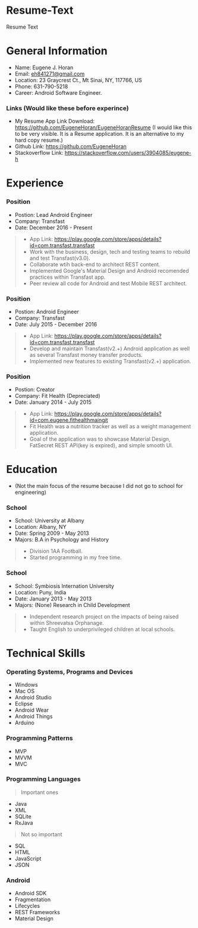 # Resume-Text
Resume Text

# General Information
- Name: Eugene J. Horan
- Email: eh841271@gmail.com
- Location: 23 Graycrest Ct., Mt Sinai, NY, 117766, US
- Phone: 631-790-5218
- Career: Android Software Engineer. 
### Links (Would like these before experince) 
- My Resume App Link Download: https://github.com/EugeneHoran/EugeneHoranResume  (I would like this to be very visible. It is a Resume application. It is an alternative to my hard copy resume.)
- Github Link: https://github.com/EugeneHoran
- Stackoverflow Link: https://stackoverflow.com/users/3904085/eugene-h


# Experience

### Position
- Postion: Lead Android Engineer
- Company: Transfast
- Date: December 2016 - Present
> - App Link: https://play.google.com/store/apps/details?id=com.transfast.transfast
> - Work with the business, design, tech and testing teams to rebuild and test Transfast(v3.0).
> - Collaborate wtih back-end to architect REST content.
> - Implemented Google's Material Design and Android recomended practices within Transfast app.
> - Peer review all code for Android and test Mobile REST architect.


### Position
- Postion: Android Engineer
- Company: Transfast
- Date: July 2015 - December 2016
> - App Link: https://play.google.com/store/apps/details?id=com.transfast.transfast
> - Develop and maintain Transfast(v2.+) Android application as well as several Transfast money transfer products.
> - Implemented new features to existing Transfast(v2.+) application.


### Position
- Postion: Creator
- Company: Fit Health (Depreciated)
- Date: January 2014 - July 2015
> - App Link: https://play.google.com/store/apps/details?id=com.eugene.fithealthmaingit
> - Fit Health was a nutrition tracker as well as a weight management application.
> - Goal of the application was to showcase Material Design, FatSecret REST API(key is expired), and simple smooth UI.


# Education
- (Not the main focus of the resume because I did not go to school for engineering)

### School
- School: University at Albany
- Location: Albany, NY
- Date: Spring 2009 - May 2013
- Majors: B.A in Psychology and History
> - Division 1AA Football.
> - Started programming in my free time.

### School
- School: Symbiosis Internation University
- Location: Puny, India
- Date: January 2013 - May 2013
- Majors: (None) Research in Child Development
> - Independent research project on the impacts of being raised within Shreevatsa Orphanage.
> - Taught English to underprivileged children at local schools.

# Technical Skills

### Operating Systems, Programs and Devices
- Windows
- Mac OS
- Android Studio
- Eclipse
- Android Wear
- Android Things
- Arduino
### Programming Patterns
- MVP
- MVVM
- MVC
### Programming Languages
> Important ones
- Java
- XML
- SQLite
- RxJava
> Not so important
- SQL
- HTML
- JavaScript
- JSON
### Android 
- Android SDK
- Fragmentation
- Lifecycles
- REST Frameworks
- Material Design
